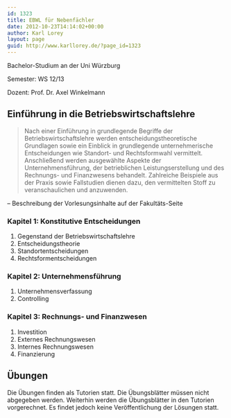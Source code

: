 ```yaml
---
id: 1323
title: EBWL für Nebenfächler
date: 2012-10-23T14:14:02+00:00
author: Karl Lorey
layout: page
guid: http://www.karllorey.de/?page_id=1323
---
```

Bachelor-Studium an der Uni Würzburg
  
Semester: WS 12/13
  
Dozent: Prof. Dr. Axel Winkelmann

## Einführung in die Betriebswirtschaftslehre

> Nach einer Einführung in grundlegende Begriffe der Betriebswirtschaftslehre werden entscheidungstheoretische Grundlagen sowie ein Einblick in grundlegende unternehmerische Entscheidungen wie Standort- und Rechtsformwahl vermittelt. Anschließend werden ausgewählte Aspekte der Unternehmensführung, der betrieblichen Leistungserstellung und des Rechnungs- und Finanzwesens behandelt. Zahlreiche Beispiele aus der Praxis sowie Fallstudien dienen dazu, den vermittelten Stoff zu veranschaulichen und anzuwenden.

&#8211; Beschreibung der Vorlesungsinhalte auf der Fakultäts-Seite

### Kapitel 1: Konstitutive Entscheidungen

  1. Gegenstand der Betriebswirtschaftslehre
  2. Entscheidungstheorie
  3. Standortentscheidungen
  4. Rechtsformentscheidungen

### Kapitel 2: Unternehmensführung

  1. Unternehmensverfassung
  2. Controlling

### Kapitel 3: Rechnungs- und Finanzwesen

  1. Investition
  2. Externes Rechnungswesen
  3. Internes Rechnungswesen
  4. Finanzierung

## Übungen

Die Übungen finden als Tutorien statt. Die Übungsblätter müssen nicht abgegeben werden. Weiterhin werden die Übungsblätter in den Tutorien vorgerechnet. Es findet jedoch keine Veröffentlichung der Lösungen statt.